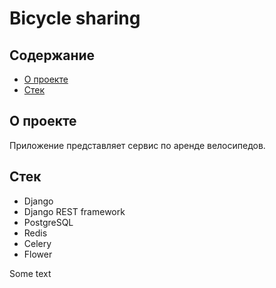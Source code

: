 # Bicycle sharing

## Содержание
- [О проекте](#о-проекте)
- [Стек](#стек)

## О проекте
Приложение представляет сервис по аренде велосипедов.

## Стек
- Django
- Django REST framework
- PostgreSQL
- Redis
- Celery
- Flower

Some text
